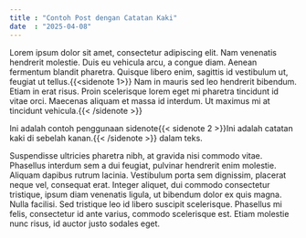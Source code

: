 ```yaml
---
title : "Contoh Post dengan Catatan Kaki"
date  : "2025-04-08"
---
```


Lorem ipsum dolor sit amet, consectetur adipiscing elit. Nam venenatis hendrerit molestie. Duis eu vehicula arcu, a congue diam. Aenean fermentum blandit pharetra. Quisque libero enim, sagittis id vestibulum ut, feugiat ut tellus.{{<sidenote 1>}} Nam in mauris sed leo hendrerit bibendum. Etiam in erat risus. Proin scelerisque lorem eget mi pharetra tincidunt id vitae orci. Maecenas aliquam et massa id interdum. Ut maximus mi at tincidunt vehicula.{{< /sidenote >}}

Ini adalah contoh penggunaan sidenote{{< sidenote 2 >}}Ini adalah catatan kaki di sebelah kanan.{{< /sidenote >}} dalam teks.

Suspendisse ultricies pharetra nibh, at gravida nisi commodo vitae. Phasellus interdum sem a dui feugiat, pulvinar hendrerit enim molestie. Aliquam dapibus rutrum lacinia. Vestibulum porta sem dignissim, placerat neque vel, consequat erat. Integer aliquet, dui commodo consectetur tristique, ipsum diam venenatis ligula, ut bibendum dolor ex quis magna. Nulla facilisi. Sed tristique leo id libero suscipit scelerisque. Phasellus mi felis, consectetur id ante varius, commodo scelerisque est. Etiam molestie nunc risus, id auctor justo sodales eget.
